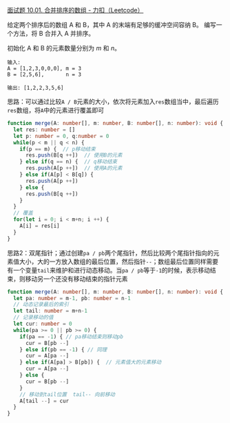 [面试题 10.01. 合并排序的数组 - 力扣（Leetcode）](https://leetcode.cn/problems/sorted-merge-lcci/description/)

给定两个排序后的数组 A 和 B，其中 A 的末端有足够的缓冲空间容纳 B。 编写一个方法，将 B 合并入 A 并排序。

初始化 A 和 B 的元素数量分别为 *m* 和 *n*。

```
输入:
A = [1,2,3,0,0,0], m = 3
B = [2,5,6],       n = 3

输出: [1,2,2,3,5,6]
```

思路：可以通过比较`A / B`元素的大小，依次将元素加入`res`数组当中，最后遍历`res`数组，将`A`中的元素进行覆盖即可

```typescript
function merge(A: number[], m: number, B: number[], n: number): void {
  let res: number = []
  let p: number = 0, q:number = 0
  while(p < m || q < n) {
    if(p == m) {  // p移动结束
      res.push(B[q ++])  // 使用B的元素
    } else if(q == n) {  // q移动结束
      res.push(A[p ++])  // 使用A的元素
    } else if(A[p] < B[q]) {
      res.push(A[p ++])
    } else {
      res.push(B[q ++])
    }
  }
  // 覆盖
  for(let i = 0; i < m+n; i ++) {
    A[i] = res[i]
  }
}
```

思路2：双尾指针；通过创建`pa / pb`两个尾指针，然后比较两个尾指针指向的元素值大小，大的一方放入数组的最后位置，然后指针`--`；数组最后位置同样需要有一个变量`tail`来维护和进行动态移动。当`pa / pb`等于`-1`的时候，表示移动结束，则移动另一个还没有移动结束的指针元素

```typescript
function merge(A: number[], m: number, B: number[], n: number): void {
  let pa: number = m-1, pb: number = n-1
  // 动态记录最后的索引
  let tail: number = m+n-1
  // 记录移动的值
  let cur: number = 0
  while(pa >= 0 || pb >= 0) {
    if(pa == -1) { // pa移动结束则移动pb
      cur = B[pb --]
    } else if(pb == -1) { // 同理
      cur = A[pa --]
    } else if(A[pa] > B[pb]) {  // 元素值大的元素移动
      cur = A[pa --]
    } else {
      cur = B[pb --]
    }
    // 移动到tail位置  tail-- 向前移动
    A[tail --] = cur
  }
}
```

